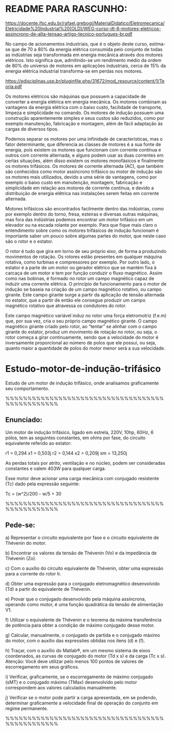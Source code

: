 
# README PARA RASCUNHO:





https://docente.ifsc.edu.br/rafael.grebogi/MaterialDidatico/Eletromecanica/Eletricidade%20Industrial%20(OLD)/WEG-curso-dt-6-motores-eletricos-assincrono-de-alta-tensao-artigo-tecnico-portugues-br.pdf

No campo de acionamentos industriais, que é o objeto deste curso, estima-se que de 70 a 80% da energia elétrica
consumida pelo conjunto de todas as indústrias seja transformada em energia mecânica através dos motores elétricos.
Isto significa que, admitindo-se um rendimento médio da ordem de 80% do universo de motores em aplicações industriais,
cerca de 15% da energia elétrica industrial transforma-se em perdas nos motores.



https://edisciplinas.usp.br/pluginfile.php/31672/mod_resource/content/1/Teoria.pdf

Os motores elétricos são máquinas que possuem a capacidade de converter a energia elétrica em energia mecânica. Os motores combinam as vantagens da energia elétrica com o baixo custo, facilidade de transporte, limpeza e simplicidade no comando. Os motores de indução possuem uma construção aparentemente simples e seus custos são reduzidos, como por exemplo manutenção, fabricação e montagem, além de fácil adaptação às cargas de diversos tipos.

Podemos separar os motores por uma infinidade de características, mas o fator determinante, que diferencia as classes de motores é a sua fonte de energia, pois existem os motores que funcionam com corrente contínua e outros com corrente alternada, e alguns podem usar as duas correntes em certas situações, além disso existem os motores monofásicos e finalmente os motores trifásicos.
Os motores de corrente alternada (AC), que também são conhecidos como motor assíncrono trifásico ou motor de indução são os motores mais utilizados, devido a uma série de vantagens, como por exemplo o baixo custo em manutenção, montagem, fabricação e simplicidade em relação aos motores de corrente contínua, e devido a distribuição de energia elétrica nas instalações serem feitas em corrente alternada.

Motores trifásicos são encontrados facilmente dentro das indústrias, como por exemplo dentro do torno, fresa, esteiras e diversas outras máquinas, mas fora das indústrias podemos encontrar um motor trifásico em um elevador ou na escada rolante por exemplo.
Para que fique mais claro o entendimento sobre como os motores trifásicos de indução funcionam é importante saber um pouco sobre algumas partes do motor, que neste caso são o rotor e o estator.

O rotor é tudo que gira em torno de seu próprio eixo, de forma a produzindo movimentos de rotação. Os rotores estão presentes em qualquer máquina rotativa, como turbinas e compressores por exemplo.
Por outro lado, o estator é a parte de um motor ou gerador elétrico que se mantém fixa à carcaça de um motor e tem por função conduzir o fluxo magnético. Assim como nas bobinas, é formado no rotor um campo magnético capaz de induzir uma corrente elétrica.
O princípio de funcionamento para o motor de indução se baseia na criação de um campo magnético rotativo, ou campo girante. Este campo girante surge a partir da aplicação de tensão alternada no estator, que a partir de então ele consegue produzir um campo magnético rotativo que atravessa os condutores do rotor.

Este campo magnético variável induz no rotor uma força eletromotriz (f.e.m) que, por sua vez, cria o seu próprio campo magnético girante. O campo magnético girante criado pelo rotor, ao “tentar” se alinhar com o campo girante do estator, produz um movimento de rotação no rotor, ou seja, o rotor começa a girar continuamente, sendo que a velocidade do motor é inversamente proporcional ao número de polos que ele possui, ou seja, quanto maior a quantidade de polos do motor menor será a sua velocidade.













# Estudo-motor-de-indução-trifásico

Estudo de um motor de indução trifásico, onde analisamos graficamente seu comportamento.

%%%%%%%%%%%%%%%%%%%%%%%%%%%%%%%%%%%%%%%%%%%%%%%%

## Enunciado:

Um motor de indução trifásico, ligado em estrela, 220V, 10hp, 60Hz, 6 pólos, tem as
seguintes constantes, em ohms por fase, do circuito equivalente referido ao estator:

r1 = 0,294 x1 = 0,503j r2 = 0,144 x2 = 0,209j xm = 13,250j

As perdas totais por atrito, ventilação e no núcleo, podem ser consideradas
constantes e valem 403W para qualquer carga.

Esse motor deve acionar uma carga mecânica com conjugado resistente (Tc) dado
pela expressão seguinte:

Tc = (w^2)/200 - w/5 + 30

%%%%%%%%%%%%%%%%%%%%%%%%%%%%%%%%%%%%%%%%%%%%%%%%

## Pede-se:

a) Representar o circuito equivalente por fase e o circuito equivalente de
Thévenin do motor.

b) Encontrar os valores da tensão de Thévenin (Vo) e da impedância de
Thévenin (Zo).

c) Com o auxílio do circuito equivalente de Thévenin, obter uma expressão
para a corrente do rotor Ir.

d) Obter uma expressão para o conjugado eletromagnético desenvolvido (Td) a
partir do equivalente de Thévenin.

e) Provar que o conjugado desenvolvido pela máquina assíncrona, operando
como motor, é uma função quadrática da tensão de alimentação V1.

f) Utilizar o equivalente de Thévenin e o teorema da máxima transferência de
potência para obter a condição de máximo conjugado desse motor.

g) Calcular, manualmente, o conjugado de partida e o conjugado máximo do
motor, com o auxílio das expressões obtidas nos itens (d) e (f).

h) Traçar, com o auxílio do Matlab®, em um mesmo sistema de eixos
coordenados, as curvas de conjugado do motor (Td x s) e da carga (Tc x s).
Atenção: Você deve utilizar pelo menos 100 pontos de valores de
escorregamento em seus gráficos.

i) Verificar, graficamente, se o escorregamento de máximo conjugado (sMT) e o
conjugado máximo (TMax) desenvolvido pelo motor correspondem aos
valores calculados manualmente.

j) Verificar se o motor pode partir a carga apresentada, em se podendo,
determinar graficamente a velocidade final de operação do conjunto em
regime permanente.

%%%%%%%%%%%%%%%%%%%%%%%%%%%%%%%%%%%%%%%%%%%%%%%%
